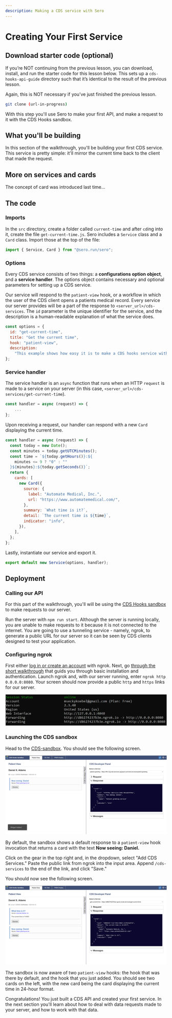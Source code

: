 ```yaml
---
description: Making a CDS service with Sero
---
```


# Creating Your First Service

## Download starter code \(optional\)

If you’re NOT continuing from the previous lesson, you can download, install, and run the starter code for this lesson below. This sets up a `cds-hooks-api-guide` directory such that it’s identical to the result of the previous lesson.

Again, this is NOT necessary if you’ve just finished the previous lesson.

```bash
git clone (url-in-progress)
```

With this step you'll use Sero to make your first API, and make a request to it with the CDS Hooks sandbox.

## What you'll be building

In this section of the walkthrough, you'll be building your first CDS service. This service is pretty simple: it'll mirror the current time back to the client that made the request. 

## More on services and cards

The concept of card was introduced last time...

## The code

### Imports  

In the `src` directory, create a folder called `current-time` and after `cd`ing into it, create the file `get-current-time.js`. Sero includes a `Service` class and a `Card` class. Import those at the top of the file:

```javascript
import { Service, Card } from "@sero.run/sero";
```

### Options

Every CDS service consists of two things: a **configurations option object**, and a **service handler**. The options object contains necessary and optional parameters for setting up a CDS service. 

Our service will respond to the `patient-view` hook, or a workflow in which the user of the CDS client opens a patients medical record. Every service our server provides will be a part of the response to `<server_url>/cds-services`. The `id` parameter is the unique identifier for the service, and the description is a human-readable explanation of what the service does. 

```javascript
const options = {
  id: "get-current-time",
  title: "Get the current time",
  hook: "patient-view",
  description:
    "This example shows how easy it is to make a CDS hooks service with Sero. This service responds with the current time after being invoked by the patient-view hook",
};

```

### Service handler

The service handler is an `async` function that runs when an HTTP `request` is made to a service on your server \(in this case, `<server_url>/cds-services/get-current-time`\).  

```javascript
const handler = async (request) => {
    ...
};
```

Upon receiving a request, our handler can respond with a new `Card` displaying the current time. 

```javascript
const handler = async (request) => {
  const today = new Date();
  const minutes = today.getUTCMinutes();
  const time = `${today.getHours()}:${
    minutes <= 9 ? "0" : ""
  }${minutes}:${today.getSeconds()}`;
  return {
    cards: [
      new Card({
        source: {
          label: "Automate Medical, Inc.",
          url: "https://www.automatemedical.com/",
        },
        summary: `What time is it?`,
        detail: `The current time is ${time}`,
        indicator: "info",
      }),
    ],
  };
};
```

Lastly, instantiate our service and export it.

```javascript
export default new Service(options, handler);
```

## Deployment

### Calling our API

For this part of the walkthrough, you'll will be using the [CDS Hooks sandbox](http://sandbox.cds-hooks.org/) to make requests to our server. 

Run the server with `npm run start`. Although the server is running locally, you are unable to make requests to it because it is not connected to the internet. You are going to use a tunneling service - namely, ngrok, to generate a public URL for our server so it can be seen by CDS clients designed to test your application.

### Configuring ngrok

First either [log in or create an account](https://dashboard.ngrok.com/login) with ngrok. Next, go [through the short walkthrough](https://dashboard.ngrok.com/get-started/setup) that guids you through basic installation and authentication. Launch ngrok and, with our server running, enter `ngrok http 0.0.0.0:8080`. Your screen should now provide a public `http` and `https` links for our server. 

![Our server is now available over the internet](../../../.gitbook/assets/ngrok_status.png)

### Launching the CDS sandbox

Head to the [CDS-sandbox](http://sandbox.cds-hooks.org/). You should see the following screen.

![CDS sandbox dashboard](../../../.gitbook/assets/cds-sandbox.png)

By default, the sandbox shows a default response to a `patient-view` hook invocation that returns a card with the text **Now seeing: Daniel.** 

Click on the gear in the top right and, in the dropdown, select "Add CDS Services." Paste the public link from ngrok into the input area. Append `/cds-services` to the end of the link, and click "Save."

You should now see the following screen.

![CDS sandbox displaying the result of both patient-view hooks](../../../.gitbook/assets/exaple_1_result.png)

The sandbox is now aware of two `patient-view` hooks: the hook that was there by default, and the hook   that you just added. You should see two cards on the left, with the new card being the card displaying the current time in 24-hour format.

Congratulations! You just built a CDS API and created your first service. In the next section you'll learn about how to deal with data requests made to your server, and how to work with that data.


